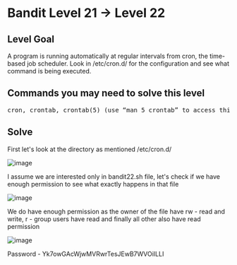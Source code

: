 # Bandit Level 21 → Level 22 # 

## Level Goal ##
<p>A program is running automatically at regular intervals from cron, the time-based job scheduler. Look in /etc/cron.d/ for the configuration and see what command is being executed.</p>

## Commands you may need to solve this level ##
<pre>
cron, crontab, crontab(5) (use “man 5 crontab” to access this)
</pre>

## Solve ##

<p>First let's look at the directory as mentioned /etc/cron.d/
 
 ![image](https://user-images.githubusercontent.com/85706972/166156147-8f043ce9-3075-446f-9a41-b2abe1c19fbc.png)

 I assume we are interested only in bandit22.sh file, let's check if we have enough permission to see what exactly happens in that file
  
  ![image](https://user-images.githubusercontent.com/85706972/166156274-f1d3f5ef-e9e9-4df6-8749-9dd2fde3cfcd.png)

We do have enough permission as the owner of the file have rw - read and write, r - group users have read and finally all other also have read permission
  
  ![image](https://user-images.githubusercontent.com/85706972/166156329-33e639a3-37bf-487f-b89d-b491a0063410.png)

 </p>
 
 Password - Yk7owGAcWjwMVRwrTesJEwB7WVOiILLI
  
